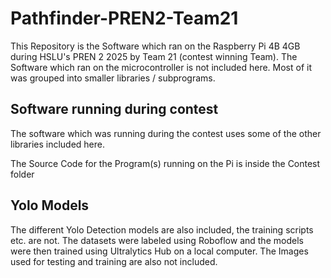 # Pathfinder-PREN2-Team21
This Repository is the Software which ran on the Raspberry Pi 4B 4GB during HSLU's PREN 2 2025 by Team 21 (contest winning Team).
The Software which ran on the microcontroller is not included here.
Most of it was grouped into smaller libraries / subprograms.

## Software running during contest
The software which was running during the contest uses some of the other libraries included here.

The Source Code for the Program(s) running on the Pi is inside the Contest folder

## Yolo Models
The different Yolo Detection models are also included, the training scripts etc. are not.
The datasets were labeled using Roboflow and the models were then trained using Ultralytics Hub on a local computer.
The Images used for testing and training are also not included.


